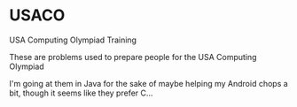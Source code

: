 USACO
=====

USA Computing Olympiad Training

These are problems used to prepare people for the USA Computing Olympiad

I'm going at them in Java for the sake of maybe helping my Android chops a bit,
though it seems like they prefer C...
